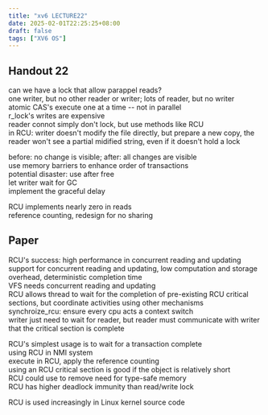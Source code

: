 ```yaml
---
title: "xv6 LECTURE22"
date: 2025-02-01T22:25:25+08:00
draft: false
tags: ["XV6 OS"]
---
```


## Handout 22

can we have a lock that allow parappel reads?  
one writer, but no other reader or writer; lots of reader, but no writer  
atomic CAS's execute one at a time -- not in parallel  
r_lock's writes are expensive  
reader connot simply don't lock, but use methods like RCU  
in RCU: writer doesn't modify the file directly, but prepare a new copy, the reader won't see a partial midified string, even if it doesn't hold a lock  

before: no change is visible; after: all changes are visible  
use memory barriers to enhance order of transactions  
potential disaster: use after free  
let writer wait for GC  
implement the graceful delay  

RCU implements nearly zero in reads  
reference counting, redesign for no sharing  

## Paper

RCU's success: high performance in concurrent reading and updating  
support for concurrent reading and updating, low computation and storage overhead, deterministic completion time  
VFS needs concurrent reading and updating  
RCU allows thread to wait for the completion of pre-existing RCU critical sections, but coordinate activities using other mechanisms  
synchroize_rcu: ensure every cpu acts a context switch  
writer just need to wait for reader, but reader must communicate with writer that the critical section is complete  

RCU's simplest usage is to wait for a transaction complete  
using RCU in NMI system  
execute in RCU, apply the reference counting  
using an RCU critical section is good if the object is relatively short  
RCU could use to remove need for type-safe memory  
RCU has higher deadlock immunity than read/write lock  

RCU is used increasingly in Linux kernel source code  